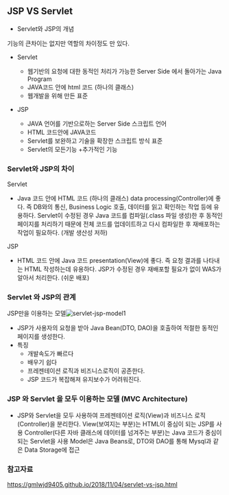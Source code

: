 ## JSP VS Servlet

- Servlet와 JSP의 개념

기능의 큰차이는 없지만 역할의 차이정도 만 있다.

- Servlet

  - 웹기반의 요청에 대한 동적인 처리가 가능한 Server Side 에서 돌아가는 Java Program
  - JAVA코드 안에 html 코드 (하나의 클래스)
  - 웹개발을 위해 만든 표준

- JSP

  - JAVA 언어를 기반으로하는 Server Side 스크립트 언어
  - HTML 코드안에 JAVA코드
  - Servlet를 보완하고 기술을 확장한 스크립트 방식 표준
  - Servlet의 모든기능 +추가적인 기능

  



### Servlet와 JSP의 차이

Servlet

- Java 코드 안에 HTML 코드 (하나의 클래스)
  data processing(Controller)에 좋다.
  즉 DB와의 통신, Business Logic 호출, 데이터를 읽고 확인하는 작업 등에 유용하다.
  Servlet이 수정된 경우 Java 코드를 컴파일(.class 파일 생성)한 후 동적인 페이지를 처리하기 때문에 전체 코드를 업데이트하고 다시 컴파일한 후 재배포하는 작업이 필요하다. (개발 생산성 저하)

JSP

- HTML 코드 안에 Java 코드
  presentation(View)에 좋다.
  즉 요청 결과를 나타내는 HTML 작성하는데 유용하다.
  JSP가 수정된 경우 재배포할 필요가 없이 WAS가 알아서 처리한다. (쉬운 배포)



### Servlet 와 JSP의 관계

JSP만을 이용하는 모델![servlet-jsp-model1](C:\Users\User\Downloads\servlet-jsp-model1.png)



- JSP가 사용자의 요청을 받아 Java Bean(DTO, DAO)을 호출하여 적절한 동적인 페이지를 생성한다.
- 특징
  - 개발속도가 빠르다
  - 배우기 쉽다
  - 프레젠테이션 로직과 비즈니스로직이 공존한다.
  - JSP 코드가 복잡해져 유지보수가 어려워진다.

### JSP 와 Servlet 을 모두 이용하는 모델 (MVC Architecture)

- JSP와 Servlet을 모두 사용하여 프레젠테이션 로직(View)과 비즈니스 로직(Controller)을 분리한다.
  View(보여지는 부분)는 HTML이 중심이 되는 JSP를 사용
  Controller(다른 자바 클래스에 데이터를 넘겨주는 부분)는 Java 코드가 중심이 되는 Servlet을 사용
  Model은 Java Beans로, DTO와 DAO를 통해 Mysql과 같은 Data Storage에 접근



### 참고자료

https://gmlwjd9405.github.io/2018/11/04/servlet-vs-jsp.html
